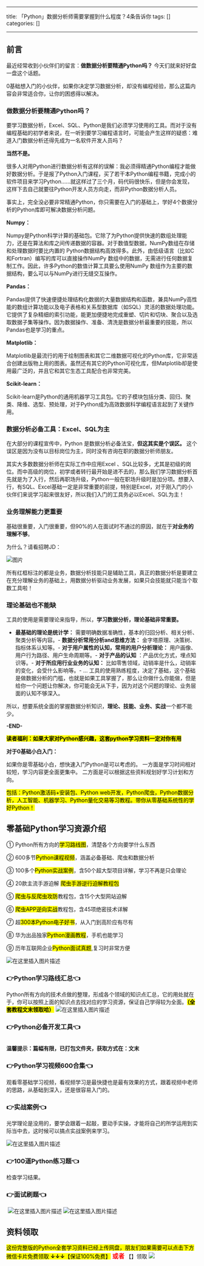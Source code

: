 
--- 
title:  「Python」数据分析师需要掌握到什么程度？4条告诉你 
tags: []
categories: [] 

---
## 前言

最近经常收到小伙伴们的留言：**做数据分析要精通Python吗？** 今天们就来好好盘一盘这个话题。

0基础想入门的小伙伴，如果你决定学习数据分析，却没有编程经验，那么这篇内容会非常适合你，让你的困惑得以解决。

### 做数据分析要精通Python吗？

要学习数据分析，Excel、SQL、Python是我们必须学习使用的工具。而对于没有编程基础的初学者来说，在一听到要学习编程语言时，可能会产生这样的疑惑：难道入门数据分析还得先成为一名软件开发人员吗？

**当然不是。**

很多人对用Python进行数据分析有这样的误解：我必须得精通Python编程才能做好数据分析。于是报了Python入门课程，买了若干本Python编程书籍，完成小的软件项目来学习Python……就这样过了三个月，码代码很快乐，但是你会发现，这样下去自己就要往Python开发人员方向走，而非Python数据分析人员。

事实上，完全没必要非常精通Python，你只需要在入门的基础上，学好4个数据分析的Python库即可解决数据分析问题。

**Numpy：**

Numpy是Python科学计算的基础包。它除了为Python提供快速的数组处理能力，还是在算法和库之间传递数据的容器。对于数值型数据，NumPy数组在存储和处理数据时要比内置的 Python数据结构高效得多。此外，由低级语言（比如C和Fortran）编写的库可以直接操作NumPy 数组中的数据，无需进行任何数据复制工作。因此，许多Python的数值计算工具要么使用NumPy 数组作为主要的数据结构，要么可以与NumPy进行无缝交互操作。

**Pandas：**

Pandas提供了快速便捷处理结构化数据的大量数据结构和函数，兼具NumPy高性能的数组计算功能以及电子表格和关系型数据库（如SQL）灵活的数据处理功能。它提供了复杂精细的索引功能，能更加便捷地完成重塑、切片和切块、聚合以及选取数据子集等操作。因为数据操作、准备、清洗是数据分析最重要的技能，所以Pandas也是学习的重点。

**Matplotlib：**

Matplotlib是最流行的用于绘制图表和其它二维数据可视化的Python库，它非常适合创建出版物上用的图表。虽然还有其它的Python可视化库，但Matplotlib却是使用最广泛的，并且它和其它生态工具配合也非常完美。

**Scikit-learn：**

Scikit-learn是Python的通用机器学习工具包。它的子模块包括分类、回归、聚类、降维、选型、预处理，对于Python成为高效数据科学编程语言起到了关键作用。

### 数据分析必备工具：Excel、SQL为主

在大部分的课程宣传中，Python 是数据分析必备法宝，**但这其实是个误区。** 这个误区是因为没有以目标岗位为主，同时没有咨询在职的数据分析师朋友。

其实大多数数据分析师在实际工作中应用Excel 、SQL比较多，尤其是初级的岗位。而中高级的岗位，初学或者转行最开始是进不去的，那么我们学习数据分析首先就是为了入行，然后再职场升级，Python一般在职场升级时是加分项。想要入行，有SQL、Excel基础一定是非常重要的前提，特别是Excel，对于刚入门的小伙伴们来说学习起来很友好，所以我们入门的工具务必以Excel、SQL为主！

### 业务理解能力更重要

基础很重要，入门很重要，但90%的人在面试时不通过的原因，就在于**对业务的理解不够**。

为什么？请看招聘JD：

<img src="https://img-blog.csdnimg.cn/img_convert/f00124e9349c768491dd0de180067028.png" alt="图片">

所有红框标注的都是业务，数据分析技能只是辅助工具，真正的数据分析是要建立在充分理解业务的基础上，用数据分析驱动业务发展，如果只会技能就只能当个取数工具啦！

### 理论基础也不能缺

工具的使用是需要理论来指导，所以，**学习数据分析，理论基础非常重要。**
- **最基础的理论是统计学：** 需要明确数据准确性，基本的归回分析、相关分析、聚类分析等内容。- **数据分析常用分析and思维方法：** 金字塔原理、决策树、指标体系认知等。- **对于用户属性的认知，常用的用户分析理论：** 用户画像、用户行为路径、用户生命周期等。- **对于产品的认知** ：产品优化方式，埋点知识等。- **对于所应用行业业务的认知：** 比如零售领域，动销率是什么，动销率的变化，会受什么影响等。- …
工具的使用熟练程度，决定了基础，这个基础是做数据分析的门槛，也就是如果工具掌握了，那么让你做什么你能做，但是给你一个问题让你解决，你可能会无从下手，因为对这个问题的理论、业务层面的认知不够深入。

所以，想要系统全面的掌握数据分析知识，**理论、技能、业务、实战**一个都不能少。

**-END-**

<mark>**读者福利：如果大家对Python感兴趣，这套python学习资料一定对你有用**</mark>

**对于0基础小白入门：**

>  
 如果你是零基础小白，想快速入门Python是可以考虑的。 
 一方面是学习时间相对较短，学习内容更全面更集中。 二方面是可以根据这些资料规划好学习计划和方向。 


<mark>包括：Python激活码+安装包、Python web开发，Python爬虫，Python数据分析，人工智能、机器学习、Python量化交易等习教程。带你从零基础系统性的学好Python！</mark>

## 零基础Python学习资源介绍

① Python所有方向的<mark>学习路线图</mark>，清楚各个方向要学什么东西

② 600多节<mark>Python课程视频</mark>，涵盖必备基础、爬虫和数据分析

③ 100多个<mark>Python实战案例</mark>，含50个超大型项目详解，学习不再是只会理论

④ 20款主流手游迫解 <mark>爬虫手游逆行迫解教程包</mark>

⑤ <mark>爬虫与反爬虫攻防</mark>教程包，含15个大型网站迫解

⑥ <mark>爬虫APP逆向实战</mark>教程包，含45项绝密技术详解

⑦ 超<mark>300本Python电子好书</mark>，从入门到高阶应有尽有

⑧ 华为出品独家<mark>Python漫画教程</mark>，手机也能学习

⑨ 历年互联网企业<mark>Python面试真题</mark>,复习时非常方便

<img src="https://img-blog.csdnimg.cn/7c1055f9bb6e41af9262556bdf20e084.png#pic_center" alt="在这里插入图片描述">

### 👉Python学习路线汇总👈

Python所有方向的技术点做的整理，形成各个领域的知识点汇总，它的用处就在于，你可以按照上面的知识点去找对应的学习资源，保证自己学得较为全面。<mark>**（全套教程文末领取哈）**</mark> <img src="https://img-blog.csdnimg.cn/9f969354b48f4e3ab0253e89203deca2.png#pic_center" alt="在这里插入图片描述">

### 👉Python必备开发工具👈

<img src="https://img-blog.csdnimg.cn/img_convert/6be280b059df8debff4a4b52d6a6ad1f.png#pic_center" alt="">

**温馨提示：篇幅有限，已打包文件夹，获取方式在：文末**

### 👉Python学习视频600合集👈

观看零基础学习视频，看视频学习是最快捷也是最有效果的方式，跟着视频中老师的思路，从基础到深入，还是很容易入门的。 <img src="https://img-blog.csdnimg.cn/img_convert/f2a1e9c7368b6ac7d169ab4147b537f4.png#pic_center" alt="">

### 👉实战案例👈

光学理论是没用的，要学会跟着一起敲，要动手实操，才能将自己的所学运用到实际当中去，这时候可以搞点实战案例来学习。

<img src="https://img-blog.csdnimg.cn/6cf364e7eeb64b0da07021bce5a59ec6.png#pic_center" alt="在这里插入图片描述">

### 👉100道Python练习题👈

检查学习结果。<img src="https://img-blog.csdnimg.cn/img_convert/15bc30b75e1de8c9fa2daab3742d4430.png#pic_center" alt="">

### 👉面试刷题👈

<img src="https://img-blog.csdnimg.cn/img_convert/99f6475fb1237ba21e45d55c67bf83f4.png#pic_center" alt="">

<img src="https://img-blog.csdnimg.cn/3360d1bcb588491dac483ff4c30fb05c.png#pic_center" alt="在这里插入图片描述">

<img src="https://img-blog.csdnimg.cn/49fe592a1ae644c2822a1b4a850724cd.png#pic_center" alt="在这里插入图片描述">

## 资料领取

<mark>这份完整版的Python全套学习资料已经上传网盘，朋友们如果需要可以点击下方微信卡片免费领取 **↓↓↓**【保证100%免费】</mark> <font color="red" size="3"> **或者**</font> 【】领取 <img src="https://img-blog.csdnimg.cn/img_convert/f8e7ae75d362c9ac6ea52dd0efc75b29.png">
